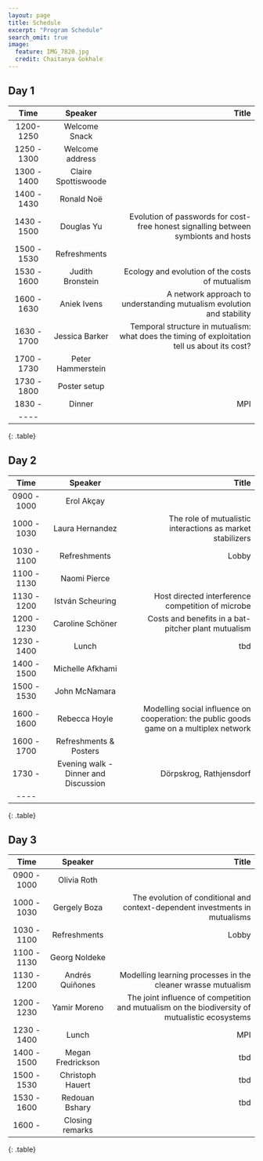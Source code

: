 ```yaml
---
layout: page
title: Schedule
excerpt: "Program Schedule"
search_omit: true
image:
  feature: IMG_7820.jpg
  credit: Chaitanya Gokhale
---
```


<!-- ### Ordered Lists

1. Item one
   1. sub item one
   2. sub item two
   3. sub item three
2. Item two

### Unordered Lists

* Item one
* Item two
* Item three -->

<!-- ## Will be announced in April, 2017 -->

## Day 1

| Time | Speaker | Title |
|:----------------:|:-------:|--------:|
| 1200-1250 | Welcome Snack   |   |
| 1250 - 1300 | Welcome address   |    |
| 1300 - 1400 | Claire Spottiswoode   |    |
| 1400 - 1430 | Ronald Noë  |    |
| 1430 - 1500 | Douglas Yu   | Evolution of passwords for cost-free honest signalling between symbionts and hosts   |
| 1500 - 1530 | Refreshments   |    |
| 1530 - 1600 | Judith Bronstein  | Ecology and evolution of the costs of mutualism   |
| 1600 - 1630 | Aniek Ivens   | A network approach to understanding mutualism evolution and stability   |
| 1630 - 1700 | Jessica Barker   | Temporal structure in mutualism: what does the timing of exploitation tell us about its cost?   |
| 1700 - 1730 | Peter Hammerstein   |    |
| 1730 - 1800 | Poster setup   |    |
| 1830 -  | Dinner   | MPI   |
|----
{: .table}
## Day 2

| Time | Speaker | Title |
|:--------:|:-------:|--------:|
| 0900 - 1000 | Erol Akçay   |    |
| 1000 - 1030 | Laura Hernandez   | The role of mutualistic interactions as market stabilizers    |
| 1030 - 1100 | Refreshments   | Lobby   |
| 1100 - 1130 | Naomi Pierce   |    |
| 1130 - 1200 | István Scheuring   | Host directed interference competition of microbe   |
| 1200 - 1230 | Caroline Schöner   | Costs and benefits in a bat-pitcher plant mutualism   |
| 1230 - 1400 | Lunch   |  tbd |
| 1400 - 1500 | Michelle Afkhami   |    |
| 1500 - 1530 | John McNamara   |    |
| 1600 - 1600 | Rebecca Hoyle   | Modelling social influence on cooperation: the public goods game on a multiplex network   |
| 1600 - 1700 | Refreshments & Posters   |    |
| 1730 -    | Evening walk - Dinner and Discussion   | Dörpskrog, Rathjensdorf   |
|----
{: .table}

## Day 3

| Time | Speaker | Title |
|:-----------:|:-------:|--------:|
| 0900 - 1000 | Olivia Roth   |    |
| 1000 - 1030 | Gergely Boza   | The evolution of conditional and context-dependent investments in mutualisms   |
| 1030 - 1100 | Refreshments   | Lobby  |
| 1100 - 1130 | Georg Noldeke   | |
| 1130 - 1200 | Andrés Quiñones   | Modelling learning processes in the cleaner wrasse mutualism |
| 1200 - 1230 | Yamir Moreno  | The joint influence of competition and mutualism on the biodiversity of mutualistic ecosystems |
| 1230 - 1400 | Lunch   | MPI |
| 1400 - 1500 | Megan Fredrickson  | tbd   |
| 1500 - 1530  | Christoph Hauert   | tbd   |
| 1530 - 1600  | Redouan Bshary   | tbd   |
| 1600 -  | Closing remarks   | |
{: .table}
